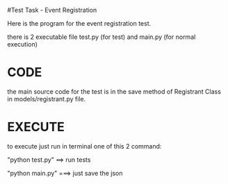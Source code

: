 #Test Task - Event Registration

Here is the program for the event registration test.

there is 2 executable file test.py (for test) and main.py (for normal execution)

# CODE
the main source code for the test is in the save method of Registrant Class in models/registrant.py file.

# EXECUTE

to execute just run in terminal one of this 2 command:

"python test.py"   ==> run tests


"python main.py" ===> just save the json


